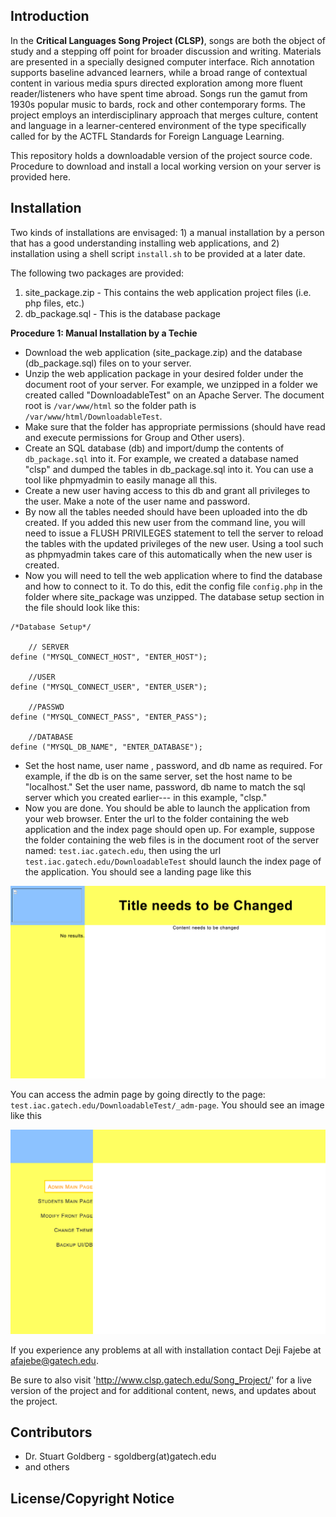 ## Introduction
In the **Critical Languages Song Project (CLSP)**, songs are both the object of study and a stepping off point for broader discussion and writing. Materials are presented in a specially designed computer interface. Rich annotation supports baseline advanced learners, while a broad range of contextual content in various media spurs directed exploration among more fluent reader/listeners who have spent time abroad. Songs run the gamut from 1930s popular music to bards, rock and other contemporary forms. The project employs an interdisciplinary approach that merges culture, content and language in a learner-centered environment of the type specifically called for by the ACTFL Standards for Foreign Language Learning.

This repository holds a downloadable version of the project source code. Procedure to download and install a local working version on your server is provided here.

## Installation
Two kinds of installations are envisaged: 1) a manual installation by a person that has a good understanding installing web applications, and 2) installation using a shell script `install.sh` to be provided at a later date.  

The following two packages are provided:    
1. site_package.zip - This contains the web application project files (i.e. php files, etc.)    
2. db_package.sql - This is the database package    

**Procedure 1: Manual Installation by a Techie**
- Download the web application (site_package.zip) and the database (db_package.sql) files on to your server.
- Unzip the web application package in your desired folder under the document root of your server. For example, we unzipped in a folder we created called "DownloadableTest" on an Apache Server. The document root is `/var/www/html` so the folder path is `/var/www/html/DownloadableTest`.
- Make sure that the folder has appropriate permissions (should have read and execute permissions for Group and Other users).
- Create an SQL database (db) and import/dump the contents of `db_package.sql` into it. For example, we created a database named "clsp" and dumped the tables in db_package.sql into it. You can use a tool like phpmyadmin to easily manage all this.
- Create a new user having access to this db and grant all privileges to the user. Make a note of the user name and password. 
- By now all the tables needed should have been uploaded into the db created. If you added this new user from the command line, you will need to issue a FLUSH PRIVILEGES statement to tell the server to reload the tables with the updated privileges of the new user. Using a tool such as phpmyadmin takes care of this automatically when the new user is created.
- Now you will need to tell the web application where to find the database and how to connect to it. To do this, edit the config file `config.php` in the folder where site_package was unzipped. The database setup section in the file should look like this:   
```
/*Database Setup*/

	// SERVER
define ("MYSQL_CONNECT_HOST", "ENTER_HOST");
	
	//USER
define ("MYSQL_CONNECT_USER", "ENTER_USER");
	
	//PASSWD
define ("MYSQL_CONNECT_PASS", "ENTER_PASS");
	
	//DATABASE
define ("MYSQL_DB_NAME", "ENTER_DATABASE");
```

- Set the host name, user name , password, and db name as required. For example, if the db is on the same server, set the host name to be "localhost." Set the user name, password, db name to match the sql server which you created earlier--- in this example, "clsp."
- Now you are done. You should be able to launch the application from your web browser. Enter the url to the folder containing the web application and the index page should open up. For example, suppose the folder containing the web files is in the document root of the server named: `test.iac.gatech.edu`, then using the url `test.iac.gatech.edu/DownloadableTest` should launch the index page of the application. You should see a landing page like this

![Screenshot](/screen-shots/clsp-index-page.png)

You can access the admin page by going directly to the page: `test.iac.gatech.edu/DownloadableTest/_adm-page`. You should see an image like this

![Screenshot](/screen-shots/clsp-admin-page.png)



If you experience any problems at all with installation contact Deji Fajebe at afajebe@gatech.edu.

Be sure to also visit 'http://www.clsp.gatech.edu/Song_Project/' for a live version of the project and for additional content, news, and updates about the project.

## Contributors
- Dr. Stuart Goldberg - sgoldberg(at)gatech.edu
- and others

## License/Copyright Notice
